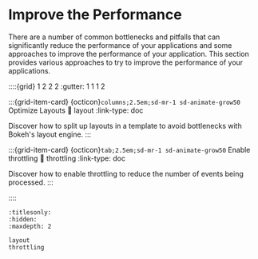 # Improve the Performance

There are a number of common bottlenecks and pitfalls that can significantly reduce the performance of your applications and some approaches to improve the performance of your application. This section provides various approaches to try to improve the performance of your applications.

::::{grid} 1 2 2 2
:gutter: 1 1 1 2

:::{grid-item-card} {octicon}`columns;2.5em;sd-mr-1 sd-animate-grow50` Optimize Layouts
:link: layout
:link-type: doc

Discover how to split up layouts in a template to avoid bottlenecks with Bokeh's layout engine.
:::

:::{grid-item-card} {octicon}`tab;2.5em;sd-mr-1 sd-animate-grow50` Enable throttling
:link: throttling
:link-type: doc

Discover how to enable throttling to reduce the number of events being processed.
:::

::::

```{toctree}
:titlesonly:
:hidden:
:maxdepth: 2

layout
throttling
```
